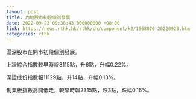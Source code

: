 ```yaml
---
layout: post
title: 內地股市初段個別發展
date: 2022-09-23 09:38:43.000000000 +08:00
link: https://news.rthk.hk/rthk/ch/component/k2/1668070-20220923.htm
categories: rthk
---
```


滬深股市在開市初段個別發展。

上證綜合指數較早時報3115點，升6點，升幅0.22%。

深證成份指數報11129點，升14點，升幅0.13%。

創業板指數高開低走，較早時報2315點，跌3點，跌幅0.16%。
